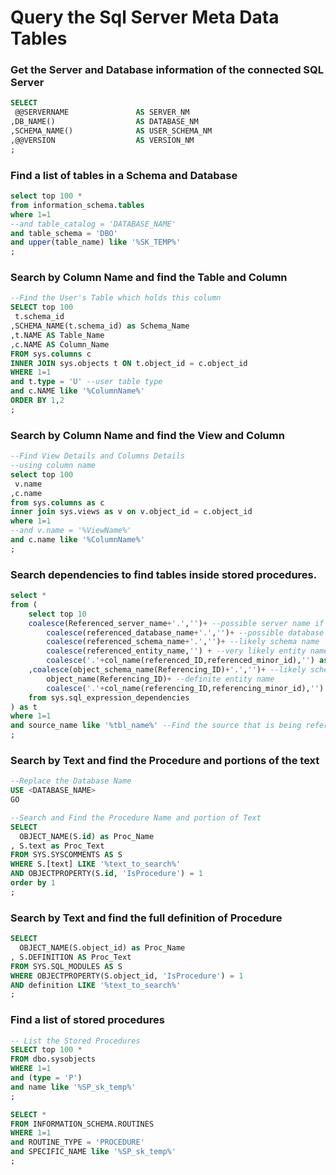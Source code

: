 # Query the Sql Server Meta Data Tables

### Get the Server and Database information of the connected SQL Server
```sql
SELECT 
 @@SERVERNAME               AS SERVER_NM
,DB_NAME()                  AS DATABASE_NM
,SCHEMA_NAME()              AS USER_SCHEMA_NM
,@@VERSION                  AS VERSION_NM
;
```

### Find a list of tables in a Schema and Database
```sql
select top 100 *
from information_schema.tables
where 1=1
--and table_catalog = 'DATABASE_NAME'
and table_schema = 'DBO'
and upper(table_name) like '%SK_TEMP%'
;
```

### Search by Column Name and find the Table and Column
```sql
--Find the User's Table which holds this column
SELECT top 100
 t.schema_id
,SCHEMA_NAME(t.schema_id) as Schema_Name
,t.NAME AS Table_Name
,c.NAME AS Column_Name
FROM sys.columns c
INNER JOIN sys.objects t ON t.object_id = c.object_id
WHERE 1=1
and t.type = 'U' --user table type
and c.NAME like '%ColumnName%'
ORDER BY 1,2
;
```

### Search by Column Name and find the View and Column
```sql
--Find View Details and Columns Details
--using column name
select top 100
 v.name
,c.name
from sys.columns as c
inner join sys.views as v on v.object_id = c.object_id
where 1=1
--and v.name = '%ViewName%'
and c.name like '%ColumnName%'
;
```
### Search dependencies to find tables inside stored procedures.
```sql
select *
from (
	select top 10
	coalesce(Referenced_server_name+'.','')+ --possible server name if cross-server
		coalesce(referenced_database_name+'.','')+ --possible database name if cross-database
		coalesce(referenced_schema_name+'.','')+ --likely schema name
		coalesce(referenced_entity_name,'') + --very likely entity name
		coalesce('.'+col_name(referenced_ID,referenced_minor_id),'') as source_name
	,coalesce(object_schema_name(Referencing_ID)+'.','')+ --likely schema name
		object_name(Referencing_ID)+ --definite entity name
		coalesce('.'+col_name(referencing_ID,referencing_minor_id),'') as source_used_in
	from sys.sql_expression_dependencies
) as t
where 1=1
and source_name like '%tbl_name%' --Find the source that is being referenced in procedures etc.
;
```

### Search by Text and find the Procedure and portions of the text
```sql
--Replace the Database Name
USE <DATABASE_NAME>
GO

--Search and Find the Procedure Name and portion of Text
SELECT 
  OBJECT_NAME(S.id) as Proc_Name
, S.text as Proc_Text
FROM SYS.SYSCOMMENTS AS S 
WHERE S.[text] LIKE '%text_to_search%' 
AND OBJECTPROPERTY(S.id, 'IsProcedure') = 1 
order by 1
;
```

### Search by Text and find the full definition of Procedure
```sql
SELECT 
  OBJECT_NAME(S.object_id) as Proc_Name
, S.DEFINITION AS Proc_Text
FROM SYS.SQL_MODULES AS S
WHERE OBJECTPROPERTY(S.object_id, 'IsProcedure') = 1
AND definition LIKE '%text_to_search%' 
;
```
### Find a list of stored procedures
```sql
-- List the Stored Procedures
SELECT top 100 *
FROM dbo.sysobjects
WHERE 1=1
and (type = 'P')
and name like '%SP_sk_temp%'
;

SELECT * 
FROM INFORMATION_SCHEMA.ROUTINES
WHERE 1=1
and ROUTINE_TYPE = 'PROCEDURE'
and SPECIFIC_NAME like '%SP_sk_temp%'
;

```
